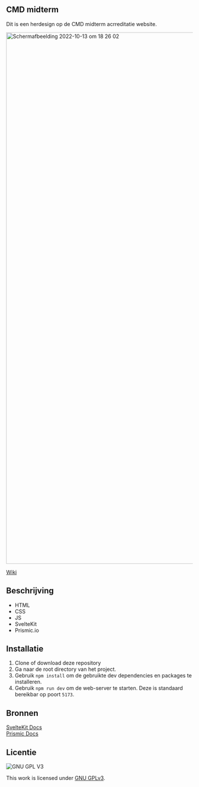 ## CMD midterm

Dit is een herdesign op de CMD midterm acrreditatie website.

<img width="1436" alt="Schermafbeelding 2022-10-13 om 18 26 02" src="https://user-images.githubusercontent.com/90189750/195652668-efcf0c6a-6fa2-4674-a416-64138cd0e993.png">




[Wiki]()
## Beschrijving

* HTML
* CSS
* JS
* SvelteKit
* Prismic.io

## Installatie

1. Clone of download deze repository
2. Ga naar de root directory van het project.
3. Gebruik `npm install` om de gebruikte dev dependencies en packages te installeren.
4. Gebruik `npm run dev` om de web-server te starten. Deze is standaard bereikbar op poort `5173`.

## Bronnen

[SvelteKit Docs](https://kit.svelte.dev/docs/introduction)
<br>
[Prismic Docs](https://prismic.io/docs/technologies/svelte)





## Licentie

![GNU GPL V3](https://www.gnu.org/graphics/gplv3-127x51.png)

This work is licensed under [GNU GPLv3](./LICENSE).
